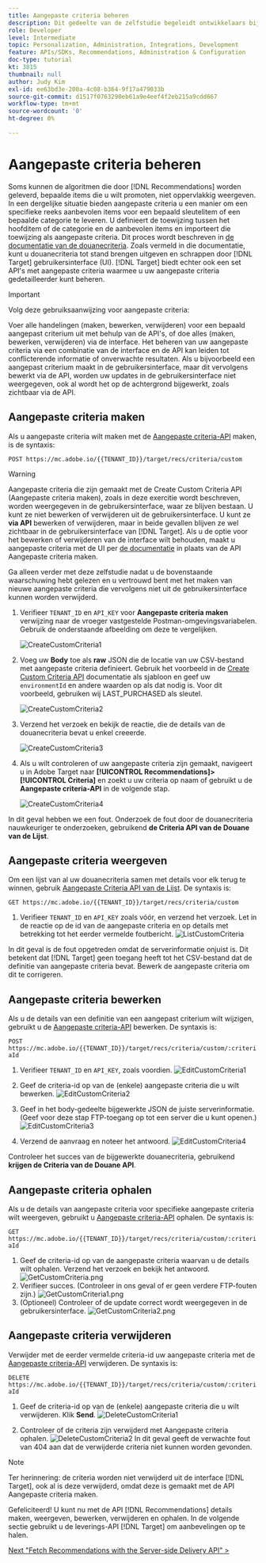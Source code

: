 ```yaml
---
title: Aangepaste criteria beheren
description: Dit gedeelte van de zelfstudie begeleidt ontwikkelaars bij het uitvoeren van de stappen die nodig zijn om Adobe Target API's te gebruiken voor het beheren, maken, weergeven, bewerken, ophalen en verwijderen van Adobe Target Recommendations-criteria.
role: Developer
level: Intermediate
topic: Personalization, Administration, Integrations, Development
feature: APIs/SDKs, Recommendations, Administration & Configuration
doc-type: tutorial
kt: 3815
thumbnail: null
author: Judy Kim
exl-id: ee63bd3e-200a-4c08-b364-9f17a479033b
source-git-commit: d1517f0763290eb61a9e4eef4f2eb215a9cdd667
workflow-type: tm+mt
source-wordcount: '0'
ht-degree: 0%

---
```


# Aangepaste criteria beheren

Soms kunnen de algoritmen die door [!DNL Recommendations] worden geleverd, bepaalde items die u wilt promoten, niet oppervlakkig weergeven. In een dergelijke situatie bieden aangepaste criteria u een manier om een specifieke reeks aanbevolen items voor een bepaald sleutelitem of een bepaalde categorie te leveren. U definieert de toewijzing tussen het hoofditem of de categorie en de aanbevolen items en importeert die toewijzing als aangepaste criteria. Dit proces wordt beschreven in [de documentatie van de douanecriteria](https://experienceleague.adobe.com/docs/target/using/recommendations/criteria/recommendations-csv.html?lang=en). Zoals vermeld in die documentatie, kunt u douanecriteria tot stand brengen uitgeven en schrappen door [!DNL Target] gebruikersinterface (UI). [!DNL Target] biedt echter ook een set API&#39;s met aangepaste criteria waarmee u uw aangepaste criteria gedetailleerder kunt beheren.

>[!IMPORTANT]
>
>Volg deze gebruiksaanwijzing voor aangepaste criteria:
>
> Voer alle handelingen (maken, bewerken, verwijderen) voor een bepaald aangepast criterium uit met behulp van de API&#39;s, of doe alles (maken, bewerken, verwijderen) via de interface. Het beheren van uw aangepaste criteria via een combinatie van de interface en de API kan leiden tot conflicterende informatie of onverwachte resultaten. Als u bijvoorbeeld een aangepast criterium maakt in de gebruikersinterface, maar dit vervolgens bewerkt via de API, worden uw updates in de gebruikersinterface niet weergegeven, ook al wordt het op de achtergrond bijgewerkt, zoals zichtbaar via de API.

## Aangepaste criteria maken

Als u aangepaste criteria wilt maken met de [Aangepaste criteria-API](https://developers.adobetarget.com/api/recommendations/#operation/createCriteriaCustom) maken, is de syntaxis:

`POST https://mc.adobe.io/{{TENANT_ID}}/target/recs/criteria/custom`

>[!WARNING]
>
>Aangepaste criteria die zijn gemaakt met de Create Custom Criteria API (Aangepaste criteria maken), zoals in deze exercitie wordt beschreven, worden weergegeven in de gebruikersinterface, waar ze blijven bestaan. U kunt ze niet bewerken of verwijderen uit de gebruikersinterface. U kunt ze **via API** bewerken of verwijderen, maar in beide gevallen blijven ze wel zichtbaar in de gebruikersinterface van [!DNL Target]. Als u de optie voor het bewerken of verwijderen van de interface wilt behouden, maakt u aangepaste criteria met de UI per [de documentatie](https://experienceleague.adobe.com/docs/target/using/recommendations/criteria/recommendations-csv.html?lang=en) in plaats van de API Aangepaste criteria maken.

Ga alleen verder met deze zelfstudie nadat u de bovenstaande waarschuwing hebt gelezen en u vertrouwd bent met het maken van nieuwe aangepaste criteria die vervolgens niet uit de gebruikersinterface kunnen worden verwijderd.

1. Verifieer `TENANT_ID` en `API_KEY` voor **Aangepaste criteria maken** verwijzing naar de vroeger vastgestelde Postman-omgevingsvariabelen. Gebruik de onderstaande afbeelding om deze te vergelijken.

   ![CreateCustomCriteria1](assets/CreateCustomCriteria1.png)

2. Voeg uw **Body** toe als **raw** JSON die de locatie van uw CSV-bestand met aangepaste criteria definieert. Gebruik het voorbeeld in de [Create Custom Criteria API](https://developers.adobetarget.com/api/recommendations/#operation/getAllCriteriaCustom) documentatie als sjabloon en geef uw `environmentId` en andere waarden op als dat nodig is. Voor dit voorbeeld, gebruiken wij LAST_PURCHASED als sleutel.

   ![CreateCustomCriteria2](assets/CreateCustomCriteria2.png)

3. Verzend het verzoek en bekijk de reactie, die de details van de douanecriteria bevat u enkel creeerde.

   ![CreateCustomCriteria3](assets/CreateCustomCriteria3.png)

4. Als u wilt controleren of uw aangepaste criteria zijn gemaakt, navigeert u in Adobe Target naar **[!UICONTROL Recommendations]>[!UICONTROL Criteria]** en zoekt u uw criteria op naam of gebruikt u de **Aangepaste criteria-API** in de volgende stap.

   ![CreateCustomCriteria4](assets/CreateCustomCriteria4.png)

In dit geval hebben we een fout. Onderzoek de fout door de douanecriteria nauwkeuriger te onderzoeken, gebruikend **de Criteria API van de Douane van de Lijst**.

## Aangepaste criteria weergeven

Om een lijst van al uw douanecriteria samen met details voor elk terug te winnen, gebruik [Aangepaste Criteria API van de Lijst](https://developers.adobetarget.com/api/recommendations/#operation/getAllCriteriaCustom). De syntaxis is:

`GET https://mc.adobe.io/{{TENANT_ID}}/target/recs/criteria/custom`

1. Verifieer `TENANT_ID` en `API_KEY` zoals vóór, en verzend het verzoek. Let in de reactie op de id van de aangepaste criteria en op details met betrekking tot het eerder vermelde foutbericht.
   ![ListCustomCriteria](assets/ListCustomCriteria.png)

In dit geval is de fout opgetreden omdat de serverinformatie onjuist is. Dit betekent dat [!DNL Target] geen toegang heeft tot het CSV-bestand dat de definitie van aangepaste criteria bevat. Bewerk de aangepaste criteria om dit te corrigeren.

## Aangepaste criteria bewerken

Als u de details van een definitie van een aangepast criterium wilt wijzigen, gebruikt u de [Aangepaste criteria-API](https://developers.adobetarget.com/api/recommendations/#operation/updateCriteriaCustom) bewerken. De syntaxis is:

`POST https://mc.adobe.io/{{TENANT_ID}}/target/recs/criteria/custom/:criteriaId`

1. Verifieer `TENANT_ID` en `API_KEY`, zoals voordien.
   ![EditCustomCriteria1](assets/EditCustomCriteria1.png)

1. Geef de criteria-id op van de (enkele) aangepaste criteria die u wilt bewerken.
   ![EditCustomCriteria2](assets/EditCustomCriteria2.png)

1. Geef in het body-gedeelte bijgewerkte JSON de juiste serverinformatie. (Geef voor deze stap FTP-toegang op tot een server die u kunt openen.)
   ![EditCustomCriteria3](assets/EditCustomCriteria3.png)

1. Verzend de aanvraag en noteer het antwoord.
   ![EditCustomCriteria4](assets/EditCustomCriteria4.png)

Controleer het succes van de bijgewerkte douanecriteria, gebruikend **krijgen de Criteria van de Douane API**.

## Aangepaste criteria ophalen

Als u de details van aangepaste criteria voor specifieke aangepaste criteria wilt weergeven, gebruikt u [Aangepaste criteria-API](https://developers.adobetarget.com/api/recommendations/#operation/getCriteriaCustom) ophalen. De syntaxis is:

`GET https://mc.adobe.io/{{TENANT_ID}}/target/recs/criteria/custom/:criteriaId`

1. Geef de criteria-id op van de aangepaste criteria waarvan u de details wilt ophalen. Verzend het verzoek en bekijk het antwoord.
   ![GetCustomCriteria.png](assets/GetCustomCriteria.png)
1. Verifieer succes. (Controleer in ons geval of er geen verdere FTP-fouten zijn.)
   ![GetCustomCriteria1.png](assets/GetCustomCriteria1.png)
1. (Optioneel) Controleer of de update correct wordt weergegeven in de gebruikersinterface.
   ![GetCustomCriteria2.png](assets/GetCustomCriteria2.png)

## Aangepaste criteria verwijderen

Verwijder met de eerder vermelde criteria-id uw aangepaste criteria met de [Aangepaste criteria-API](https://developers.adobetarget.com/api/recommendations/#operation/deleteCriteriaCustom) verwijderen. De syntaxis is:

`DELETE https://mc.adobe.io/{{TENANT_ID}}/target/recs/criteria/custom/:criteriaId`

1. Geef de criteria-id op van de (enkele) aangepaste criteria die u wilt verwijderen. Klik **Send**.
   ![DeleteCustomCriteria1](assets/DeleteCustomCriteria1.png)

1. Controleer of de criteria zijn verwijderd met Aangepaste criteria ophalen.
   ![DeleteCustomCriteria2](assets/DeleteCustomCriteria2.png)
In dit geval geeft de verwachte fout van 404 aan dat de verwijderde criteria niet kunnen worden gevonden.

>[!NOTE]
>Ter herinnering: de criteria worden niet verwijderd uit de interface [!DNL Target], ook al is deze verwijderd, omdat deze is gemaakt met de API Aangepaste criteria maken.

Gefeliciteerd! U kunt nu met de API [!DNL Recommendations] details maken, weergeven, bewerken, verwijderen en ophalen. In de volgende sectie gebruikt u de leverings-API [!DNL Target] om aanbevelingen op te halen.

[Next &quot;Fetch Recommendations with the Server-side Delivery API&quot; >](fetch-recs-server-side-delivery-api.md)

